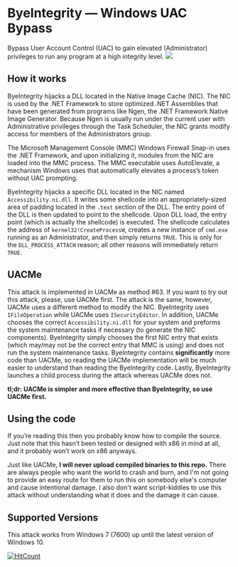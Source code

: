 ﻿# ByeIntegrity — Windows UAC Bypass
Bypass User Account Control (UAC) to gain elevated (Administrator) privileges to run any program at a high integrity level.
![](example.gif)
## How it works
ByeIntegrity hijacks a DLL located in the Native Image Cache (NIC). The NIC is used by the .NET Framework to store optimized .NET Assemblies that have been generated from programs like Ngen, the .NET Framework Native Image Generator. Because Ngen is usually run under the current user with Administrative privileges through the Task Scheduler, the NIC grants modify access for members of the Administrators group.

The Microsoft Management Console (MMC) Windows Firewall Snap-in uses the .NET Framework, and upon initializing it, modules from the NIC are loaded into the MMC process. The MMC executable uses AutoElevate, a mechanism Windows uses that automatically elevates a process’s token without UAC prompting.

ByeIntegrity hijacks a specific DLL located in the NIC named `Accessibility.ni.dll`. It writes some shellcode into an appropriately-sized area of padding located in the `.text` section of the DLL. The entry point of the DLL is then updated to point to the shellcode. Upon DLL load, the entry point (which is actually the shellcode) is executed. The shellcode calculates the address of `kernel32!CreateProcessW`, creates a new instance of `cmd.exe` running as an Administrator, and then simply returns `TRUE`. This is only for the `DLL_PROCESS_ATTACH` reason; all other reasons will immediately return `TRUE`.
## UACMe
This attack is implemented in UACMe as method #63. If you want to try out this attack, please, use UACMe first. The attack is the same, however, UACMe uses a different method to modify the NIC. ByeIntegrity uses `IFileOperation` while UACMe uses `ISecurityEditor`. In addition, UACMe chooses the correct `Accessibility.ni.dll` for your system and preforms the system maintenance tasks if necessary (to generate the NIC components). ByeIntegrity simply chooses the first NIC entry that exists (which may/may not be the correct entry that MMC is using) and does not run the system maintenance tasks. ByeIntegrity contains **significantly** more code than UACMe, so reading the UACMe implementation will be much easier to understand than reading the ByeIntegrity code. Lastly, ByeIntegrity launches a child process during the attack whereas UACMe does not.

**tl;dr: UACMe is simpler and more effective than ByeIntegrity, so use UACMe first.**
## Using the code
If you’re reading this then you probably know how to compile the source. Just note that this hasn’t been tested or designed with x86 in mind at all, and it probably won’t work on x86 anyways.

Just like UACMe, **I will never upload compiled binaries to this repo.** There are always people who want the world to crash and burn, and I'm not going to provide an easy route for them to run this on somebody else's computer and cause intentional damage. I also don't want script-kiddies to use this attack without understanding what it does and the damage it can cause.
## Supported Versions
This attack works from Windows 7 (7600) up until the latest version of Windows 10.

[![HitCount](http://hits.dwyl.com/AzAgarampur/byeintegrity-uac.svg)](http://hits.dwyl.com/AzAgarampur/byeintegrity-uac)

